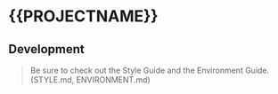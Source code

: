 # {{PROJECTNAME}}

## Development
> Be sure to check out the Style Guide and the Environment Guide. (STYLE.md, ENVIRONMENT.md)